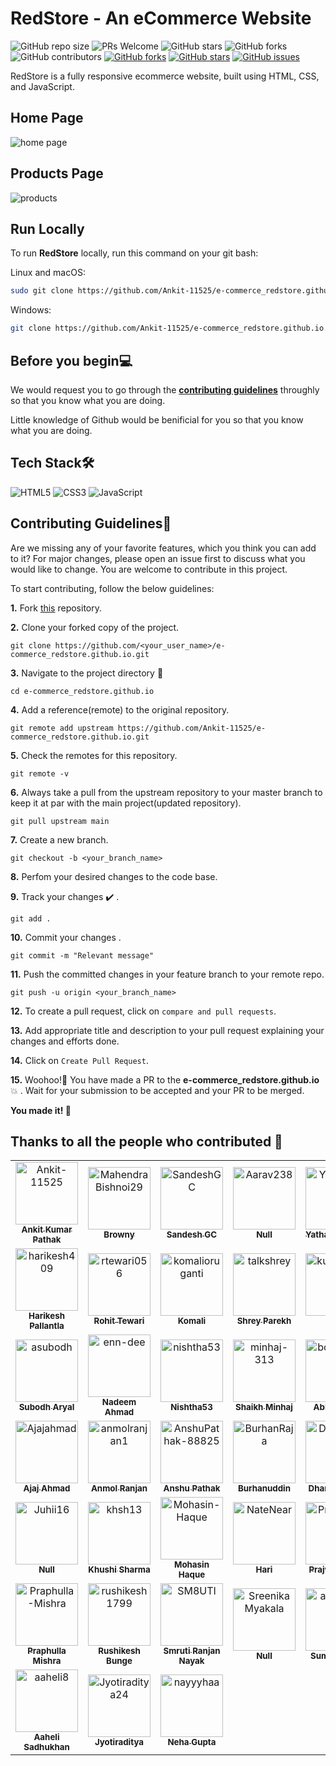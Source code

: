 # RedStore - An eCommerce Website

![GitHub repo size](https://img.shields.io/github/repo-size/Ankit-11525/e-commerce_redstore.github.io)
 ![PRs Welcome](https://img.shields.io/badge/PRs-welcome-brightgreen.svg?style=flat-square)
![GitHub stars](https://img.shields.io/github/stars/Ankit-11525/e-commerce_redstore.github.io?style=social)
![GitHub forks](https://img.shields.io/github/forks/Ankit-11525/e-commerce_redstore.github.io?style=social)
![GitHub contributors](https://img.shields.io/github/contributors/Ankit-11525/e-commerce_redstore.github.io?color=blue)
 [![GitHub forks](https://img.shields.io/github/forks/Ankit-11525/e-commerce_redstore.github.io)](https://github.com/Ankit-11525/e-commerce_redstore.github.io/network)
 [![GitHub stars](https://img.shields.io/github/stars/Ankit-11525/e-commerce_redstore.github.io)](https://github.com/Ankit-11525/e-commerce_redstore.github.io/stargazers)
 [![GitHub issues](https://img.shields.io/github/issues/Ankit-11525/e-commerce_redstore.github.io)](https://github.com/Ankit-11525/e-commerce_redstore.github.io/issues)

 RedStore is a fully responsive ecommerce website, built using HTML, CSS, and JavaScript.

 ## Home Page
 ![home page](https://user-images.githubusercontent.com/75976169/193442392-76cea148-631a-4d45-9cf3-2db27c32c1b0.png)

 ## Products Page
 ![products](https://user-images.githubusercontent.com/75976169/193442491-dad14370-96f8-4ac8-b781-60e9954c01f7.png)

 ## Run Locally

To run **RedStore** locally, run this command on your git bash:

Linux and macOS:

```bash
sudo git clone https://github.com/Ankit-11525/e-commerce_redstore.github.io.git 
```

Windows:

```bash
git clone https://github.com/Ankit-11525/e-commerce_redstore.github.io.git 
```

## Before you begin💻

We would request you to go through the **[contributing guidelines](https://github.com/Ankit-11525/e-commerce_redstore.github.io/blob/main/CONTRIBUTING.md)** throughly so that you know what you are doing.

Little knowledge of Github would be benificial for you so that you know what you are doing.

## Tech Stack🛠️

![HTML5](https://img.shields.io/badge/html5-%23E34F26.svg?style=for-the-badge&logo=html5&logoColor=white) ![CSS3](https://img.shields.io/badge/css3-%231572B6.svg?style=for-the-badge&logo=css3&logoColor=white) ![JavaScript](https://img.shields.io/badge/javascript-%23323330.svg?style=for-the-badge&logo=javascript&logoColor=%23F7DF1E)

 ## Contributing Guidelines📝

Are we missing any of your favorite features, which you think you can add to it? For major changes, please open an issue first to discuss what you would like to change. You are welcome to contribute in this project.

To start contributing, follow the below guidelines:

**1.**  Fork [this](https://github.com/Ankit-11525/e-commerce_redstore.github.io) repository.

**2.**  Clone your forked copy of the project.

```
git clone https://github.com/<your_user_name>/e-commerce_redstore.github.io.git 
```

**3.** Navigate to the project directory 📁

```
cd e-commerce_redstore.github.io
```

**4.** Add a reference(remote) to the original repository.

```
git remote add upstream https://github.com/Ankit-11525/e-commerce_redstore.github.io.git 
```

**5.** Check the remotes for this repository.

```
git remote -v
```

**6.** Always take a pull from the upstream repository to your master branch to keep it at par with the main project(updated repository).

```
git pull upstream main
```

**7.** Create a new branch.

```
git checkout -b <your_branch_name>
```

**8.** Perfom your desired changes to the code base.

**9.** Track your changes ✔️ .

```
git add .
```

**10.** Commit your changes .

```
git commit -m "Relevant message"
```

**11.** Push the committed changes in your feature branch to your remote repo.

```
git push -u origin <your_branch_name>
```

**12.** To create a pull request, click on `compare and pull requests`.

**13.** Add appropriate title and description to your pull request explaining your changes and efforts done.

**14.** Click on `Create Pull Request`.


**15.** Woohoo!🥳 You have made a PR to the **e-commerce_redstore.github.io**💥 . Wait for your submission to be accepted and your PR to be merged.

**You made it! 🎊**


## Thanks to all the people who contributed 💜

<!-- readme: collaborators,contributors -start -->
<table>
<tr>
    <td align="center">
        <a href="https://github.com/Ankit-11525">
            <img src="https://avatars.githubusercontent.com/u/76417084?v=4" width="100;" alt="Ankit-11525"/>
            <br />
            <sub><b>Ankit Kumar Pathak</b></sub>
        </a>
    </td>
    <td align="center">
        <a href="https://github.com/MahendraBishnoi29">
            <img src="https://avatars.githubusercontent.com/u/74294202?v=4" width="100;" alt="MahendraBishnoi29"/>
            <br />
            <sub><b>Browny</b></sub>
        </a>
    </td>
    <td align="center">
        <a href="https://github.com/SandeshGC">
            <img src="https://avatars.githubusercontent.com/u/59115123?v=4" width="100;" alt="SandeshGC"/>
            <br />
            <sub><b>Sandesh GC</b></sub>
        </a>
    </td>
    <td align="center">
        <a href="https://github.com/Aarav238">
            <img src="https://avatars.githubusercontent.com/u/95538627?v=4" width="100;" alt="Aarav238"/>
            <br />
            <sub><b>Null</b></sub>
        </a>
    </td>
    <td align="center">
        <a href="https://github.com/YatharthaRana">
            <img src="https://avatars.githubusercontent.com/u/95047694?v=4" width="100;" alt="YatharthaRana"/>
            <br />
            <sub><b>Yathartha Rana</b></sub>
        </a>
    </td>
    <td align="center">
        <a href="https://github.com/Rohitprasad83">
            <img src="https://avatars.githubusercontent.com/u/66221637?v=4" width="100;" alt="Rohitprasad83"/>
            <br />
            <sub><b>Rohit Prasad</b></sub>
        </a>
    </td></tr>
<tr>
    <td align="center">
        <a href="https://github.com/harikesh409">
            <img src="https://avatars.githubusercontent.com/u/3501554?v=4" width="100;" alt="harikesh409"/>
            <br />
            <sub><b>Harikesh Pallantla</b></sub>
        </a>
    </td>
    <td align="center">
        <a href="https://github.com/rtewari056">
            <img src="https://avatars.githubusercontent.com/u/75976169?v=4" width="100;" alt="rtewari056"/>
            <br />
            <sub><b>Rohit Tewari</b></sub>
        </a>
    </td>
    <td align="center">
        <a href="https://github.com/komalioruganti">
            <img src="https://avatars.githubusercontent.com/u/95839946?v=4" width="100;" alt="komalioruganti"/>
            <br />
            <sub><b>Komali</b></sub>
        </a>
    </td>
    <td align="center">
        <a href="https://github.com/talkshrey">
            <img src="https://avatars.githubusercontent.com/u/74039736?v=4" width="100;" alt="talkshrey"/>
            <br />
            <sub><b>Shrey Parekh</b></sub>
        </a>
    </td>
    <td align="center">
        <a href="https://github.com/kunaaal13">
            <img src="https://avatars.githubusercontent.com/u/84015751?v=4" width="100;" alt="kunaaal13"/>
            <br />
            <sub><b>Null</b></sub>
        </a>
    </td>
    <td align="center">
        <a href="https://github.com/Srikarmk">
            <img src="https://avatars.githubusercontent.com/u/59885206?v=4" width="100;" alt="Srikarmk"/>
            <br />
            <sub><b>SrikarMK</b></sub>
        </a>
    </td></tr>
<tr>
    <td align="center">
        <a href="https://github.com/asubodh">
            <img src="https://avatars.githubusercontent.com/u/43497160?v=4" width="100;" alt="asubodh"/>
            <br />
            <sub><b>Subodh Aryal</b></sub>
        </a>
    </td>
    <td align="center">
        <a href="https://github.com/enn-dee">
            <img src="https://avatars.githubusercontent.com/u/89350768?v=4" width="100;" alt="enn-dee"/>
            <br />
            <sub><b>Nadeem Ahmad</b></sub>
        </a>
    </td>
    <td align="center">
        <a href="https://github.com/nishtha53">
            <img src="https://avatars.githubusercontent.com/u/68805896?v=4" width="100;" alt="nishtha53"/>
            <br />
            <sub><b>Nishtha53</b></sub>
        </a>
    </td>
    <td align="center">
        <a href="https://github.com/minhaj-313">
            <img src="https://avatars.githubusercontent.com/u/107562768?v=4" width="100;" alt="minhaj-313"/>
            <br />
            <sub><b>Shaikh Minhaj</b></sub>
        </a>
    </td>
    <td align="center">
        <a href="https://github.com/bobbyy16">
            <img src="https://avatars.githubusercontent.com/u/62874675?v=4" width="100;" alt="bobbyy16"/>
            <br />
            <sub><b>Abhishek K</b></sub>
        </a>
    </td>
    <td align="center">
        <a href="https://github.com/AditiSingh2003">
            <img src="https://avatars.githubusercontent.com/u/97729662?v=4" width="100;" alt="AditiSingh2003"/>
            <br />
            <sub><b>Null</b></sub>
        </a>
    </td></tr>
<tr>
    <td align="center">
        <a href="https://github.com/Ajajahmad">
            <img src="https://avatars.githubusercontent.com/u/88666422?v=4" width="100;" alt="Ajajahmad"/>
            <br />
            <sub><b>Ajaj Ahmad</b></sub>
        </a>
    </td>
    <td align="center">
        <a href="https://github.com/anmolranjan1">
            <img src="https://avatars.githubusercontent.com/u/94954582?v=4" width="100;" alt="anmolranjan1"/>
            <br />
            <sub><b>Anmol Ranjan</b></sub>
        </a>
    </td>
    <td align="center">
        <a href="https://github.com/AnshuPathak-88825">
            <img src="https://avatars.githubusercontent.com/u/78332454?v=4" width="100;" alt="AnshuPathak-88825"/>
            <br />
            <sub><b>Anshu Pathak</b></sub>
        </a>
    </td>
    <td align="center">
        <a href="https://github.com/BurhanRaja">
            <img src="https://avatars.githubusercontent.com/u/76507095?v=4" width="100;" alt="BurhanRaja"/>
            <br />
            <sub><b>Burhanuddin</b></sub>
        </a>
    </td>
    <td align="center">
        <a href="https://github.com/Dharmik3">
            <img src="https://avatars.githubusercontent.com/u/78194918?v=4" width="100;" alt="Dharmik3"/>
            <br />
            <sub><b>Dharmik Patel</b></sub>
        </a>
    </td>
    <td align="center">
        <a href="https://github.com/Dimterion">
            <img src="https://avatars.githubusercontent.com/u/87036699?v=4" width="100;" alt="Dimterion"/>
            <br />
            <sub><b>Dmitrii</b></sub>
        </a>
    </td></tr>
<tr>
    <td align="center">
        <a href="https://github.com/Juhii16">
            <img src="https://avatars.githubusercontent.com/u/88276540?v=4" width="100;" alt="Juhii16"/>
            <br />
            <sub><b>Null</b></sub>
        </a>
    </td>
    <td align="center">
        <a href="https://github.com/khsh13">
            <img src="https://avatars.githubusercontent.com/u/96431469?v=4" width="100;" alt="khsh13"/>
            <br />
            <sub><b>Khushi Sharma</b></sub>
        </a>
    </td>
    <td align="center">
        <a href="https://github.com/Mohasin-Haque">
            <img src="https://avatars.githubusercontent.com/u/72180173?v=4" width="100;" alt="Mohasin-Haque"/>
            <br />
            <sub><b>Mohasin Haque</b></sub>
        </a>
    </td>
    <td align="center">
        <a href="https://github.com/NateNear">
            <img src="https://avatars.githubusercontent.com/u/92938055?v=4" width="100;" alt="NateNear"/>
            <br />
            <sub><b>Hari</b></sub>
        </a>
    </td>
    <td align="center">
        <a href="https://github.com/PrajwalDhule">
            <img src="https://avatars.githubusercontent.com/u/89639472?v=4" width="100;" alt="PrajwalDhule"/>
            <br />
            <sub><b>Prajwal Dhule</b></sub>
        </a>
    </td>
    <td align="center">
        <a href="https://github.com/prakhar-1005">
            <img src="https://avatars.githubusercontent.com/u/94559623?v=4" width="100;" alt="prakhar-1005"/>
            <br />
            <sub><b>Prakhar Pandey</b></sub>
        </a>
    </td></tr>
<tr>
    <td align="center">
        <a href="https://github.com/Praphulla-Mishra">
            <img src="https://avatars.githubusercontent.com/u/79088582?v=4" width="100;" alt="Praphulla-Mishra"/>
            <br />
            <sub><b>Praphulla Mishra</b></sub>
        </a>
    </td>
    <td align="center">
        <a href="https://github.com/rushikesh1799">
            <img src="https://avatars.githubusercontent.com/u/68096217?v=4" width="100;" alt="rushikesh1799"/>
            <br />
            <sub><b>Rushikesh Bunge</b></sub>
        </a>
    </td>
    <td align="center">
        <a href="https://github.com/SM8UTI">
            <img src="https://avatars.githubusercontent.com/u/56423859?v=4" width="100;" alt="SM8UTI"/>
            <br />
            <sub><b>Smruti Ranjan Nayak</b></sub>
        </a>
    </td>
    <td align="center">
        <a href="https://github.com/SreenikaMyakala">
            <img src="https://avatars.githubusercontent.com/u/115220632?v=4" width="100;" alt="SreenikaMyakala"/>
            <br />
            <sub><b>Null</b></sub>
        </a>
    </td>
    <td align="center">
        <a href="https://github.com/atom540">
            <img src="https://avatars.githubusercontent.com/u/102367845?v=4" width="100;" alt="atom540"/>
            <br />
            <sub><b>Sumit Kumar</b></sub>
        </a>
    </td>
    <td align="center">
        <a href="https://github.com/tushar54594">
            <img src="https://avatars.githubusercontent.com/u/94536522?v=4" width="100;" alt="tushar54594"/>
            <br />
            <sub><b>Tushar Pathak</b></sub>
        </a>
    </td></tr>
<tr>
    <td align="center">
        <a href="https://github.com/aaheli8">
            <img src="https://avatars.githubusercontent.com/u/66815283?v=4" width="100;" alt="aaheli8"/>
            <br />
            <sub><b>Aaheli Sadhukhan</b></sub>
        </a>
    </td>
    <td align="center">
        <a href="https://github.com/Jyotiraditya24">
            <img src="https://avatars.githubusercontent.com/u/93746326?v=4" width="100;" alt="Jyotiraditya24"/>
            <br />
            <sub><b>Jyotiraditya</b></sub>
        </a>
    </td>
    <td align="center">
        <a href="https://github.com/nayyyhaa">
            <img src="https://avatars.githubusercontent.com/u/46138150?v=4" width="100;" alt="nayyyhaa"/>
            <br />
            <sub><b>Neha Gupta</b></sub>
        </a>
    </td></tr>
</table>
<!-- readme: collaborators,contributors -end -->
